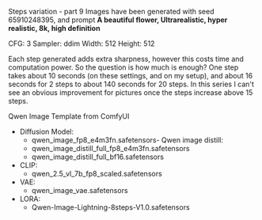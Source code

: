 Steps variation - part 9
Images have been generated with seed 65910248395, and prompt **A beautiful flower,  Ultrarealistic, hyper realistic, 8k, high definition**


CFG: 3
Sampler: ddim
Width: 512
Height: 512


Each step generated adds extra sharpness, however this costs time and computation power. So the question is how much is enough? One step takes about 10 seconds (on these settings, and on my setup), and about 16 seconds for 2 steps to about 140 seconds for 20 steps. In this series I can't see an obvious improvement for pictures once the steps increase above 15 steps.


Qwen Image Template from ComfyUI
- Diffusion Model: 
  - qwen_image_fp8_e4m3fn.safetensors- Qwen image distill: 
  - qwen_image_distill_full_fp8_e4m3fn.safetensors
  - qwen_image_distill_full_bf16.safetensors
- CLIP: 
  - qwen_2.5_vl_7b_fp8_scaled.safetensors
- VAE: 
  - qwen_image_vae.safetensors
- LORA: 
  - Qwen-Image-Lightning-8steps-V1.0.safetensors